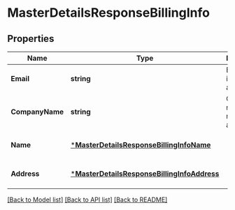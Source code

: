 # MasterDetailsResponseBillingInfo

## Properties
Name | Type | Description | Notes
------------ | ------------- | ------------- | -------------
**Email** | **string** | Billing email id of master account | [optional] [default to null]
**CompanyName** | **string** | Company name of master account | [optional] [default to null]
**Name** | [***MasterDetailsResponseBillingInfoName**](masterDetailsResponseBillingInfoName.md) |  | [optional] [default to null]
**Address** | [***MasterDetailsResponseBillingInfoAddress**](masterDetailsResponseBillingInfoAddress.md) |  | [optional] [default to null]

[[Back to Model list]](../README.md#documentation-for-models) [[Back to API list]](../README.md#documentation-for-api-endpoints) [[Back to README]](../README.md)


